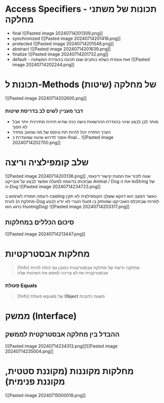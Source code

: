 # Access Specifiers - תכונות של משתני מחלקה
- final
  ![[Pasted image 20240714201309.png]]
- synchronized
  ![[Pasted image 20240714201416.png]]
- protected
  ![[Pasted image 20240714201548.png]]
- abstract
  ![[Pasted image 20240714201639.png]]
- finalize  ![[Pasted image 20240714201732.png]]
- default - זאת אומרת כשלא כותבים שום תכונה בהגדרת המשתנה
  ![[Pasted image 20240714202244.png]]
# תכונות ל-Methods (שיטות) של מחלקה
![[Pasted image 20240714202600.png]]
### דבר מעניין לשים לב בדריסת שיטות
- מותר לבן לבצע שינוי בהגדרת ההרשאות גישה ככה שהיא תיהיה מתירנית יותר אבל לא הפוך
- הערך החזרה יכול להיות תת טיפוס של מה שהאב מחזיר
- אסור לדרוש שיטה שמוגדרת כ-final...
![[Pasted image 20240714202700.png]]

# שלב קומפילציה וריצה
![[Pasted image 20240714203136.png]]
שווה לזכור את המונח קישור דינאמי, שבזכותו בדוגמה למעלה אפשר לבצע על אובייקט Animal / Dog את ה-toString של ה-Dog
![[Pasted image 20240714234723.png]]

דוגמה חמודה לשימוש ב-casting כאשר המצב הוא דווקא ששלב הקומפילציה לא תקין לוגית (מחלקת ה-Dog הגנרי לא יודע לבצע hunt למרות שבתכלס האובייקט שמוחזק בו כרגע הוא HuntingDog)
![[Pasted image 20240714203317.png]]


## סיכום הכללים במחלקות
![[Pasted image 20240714213447.png]]

# מחלקות אבסטרקטיות

> [!info] מחלקה יורשת של מחלקה אבסטרקטית כמובן גם יכולה להיות אבסטרקטית ואז לא צריכה לממש את השיטות שלה

### פעולת Equals
> [!info] פעולת equals של **Object** משווה כתובות




# ממשק (Interface)
## ההבדל בין מחלקה אבסטרקטית לממשק
![[Pasted image 20240714234313.png]]![[Pasted image 20240714235004.png]]

# מחלקות מקוננות (מקוננת סטטית, מקוננת פנימית)
![[Pasted image 20240715000018.png]]